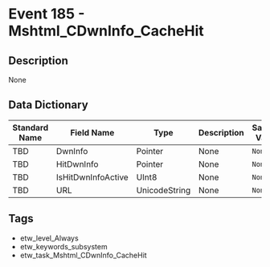 # Event 185 - Mshtml_CDwnInfo_CacheHit

## Description
None

## Data Dictionary
|Standard Name|Field Name|Type|Description|Sample Value|
|---|---|---|---|---|
|TBD|DwnInfo|Pointer|None|`None`|
|TBD|HitDwnInfo|Pointer|None|`None`|
|TBD|IsHitDwnInfoActive|UInt8|None|`None`|
|TBD|URL|UnicodeString|None|`None`|

## Tags
* etw_level_Always
* etw_keywords_subsystem
* etw_task_Mshtml_CDwnInfo_CacheHit
